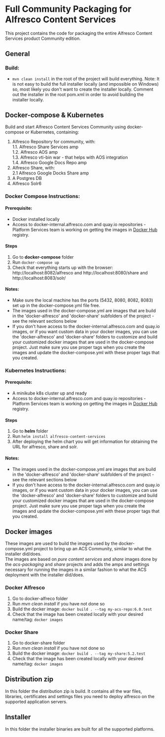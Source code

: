 # Full Community Packaging for Alfresco Content Services

This project contains the code for packaging the entire Alfresco Content Services product Community edition.

## General
### Build:
* ```mvn clean install``` in the root of the project will build everything.
Note: It is not easy to build the full installer locally (and impossible on Windows) so, most likely you don't want to create the installer locally. Comment out the <module>installer</module> in the root pom.xml in order to avoid building the installer locally.

## Docker-compose & Kubernetes
Build and start Alfresco Content Services Community using docker-compose or Kubernetes, containing:
1. Alfresco Repository for community, with:  
1.1. Alfresco Share Services amp  
1.2. Alfresco AOS amp  
1.3. Alfresco vti-bin war - that helps with AOS integration  
1.4. Alfresco Google Docs Repo amp  
2. Alfresco Share, with:  
2.1 Alfresco Google Docks Share amp  
3. A Postgres DB  
4. Alfresco Solr6  

### Docker Compose Instructions:
#### Prerequisite: 
* Docker installed locally 
* Access to docker-internal.alfresco.com and quay.io repositories - Platform Services team is working on getting the images in [Docker Hub](https://hub.docker.com/u/alfresco/) registry.

#### Steps
1. Go to **docker-compose** folder
2. Run ```docker-compose up``` 
3. Check that everything starts up with the browser: http://localhost:8082/alfresco and http://localhost:8080/share and http://localhost:8083/solr/

#### Notes:
* Make sure the local machine has the ports (5432, 8080, 8082, 8083) set up in the docker-compose.yml file free.
* The images used in the docker-compose.yml are images that are build in the 'docker-alfresco' and 'docker-share' subfolders of the project - see the relevant sections below
* If you don't have access to the docker-internal.alfresco.com and quay.io images, or if you want custom data in your docker images, you can use the 'docker-alfresco' and 'docker-share' folders to customize and build your customized docker images that are used in the docker-compose project. Just make sure you use proper tags when you create the images and update the docker-compose.yml with these proper tags that you created.

### Kubernetes Instructions:
#### Prerequisite: 
* A minikube k8s cluster up and ready
* Access to docker-internal.alfresco.com and quay.io repositories - Platform Services team is working on getting the images in [Docker Hub](https://hub.docker.com/u/alfresco/) registry.

#### Steps
1. Go to **helm** folder
2. Run ```helm install alfresco-content-services``` 
3. After deploying the helm chart you will get information for obtaining the URL for alfresco, share and solr.

#### Notes:

* The images used in the docker-compose.yml are images that are build in the 'docker-alfresco' and 'docker-share' subfolders of the project - see the relevant sections below
* If you don't have access to the docker-internal.alfresco.com and quay.io images, or if you want custom data in your docker images, you can use the 'docker-alfresco' and 'docker-share' folders to customize and build your customized docker images that are used in the docker-compose project. Just make sure you use proper tags when you create the images and update the docker-compose.yml with these proper tags that you created.


## Docker images
These images are used to build the images used by the docker-compose.yml project to bring up an ACS Community, similar to what the installer did/does.  
The images are based on *pure* _content services_ and _share_ images done by the _acs-packaging_ and _share_ projects and adds the amps and settings necessary for running the images in a similar fashion to what the ACS deployment with the installer did/does.

### Docker Alfresco
1. Go to docker-alfreco folder
2. Run *mvn clean install* if you have not done so
3. Build the docker image: ```docker build . --tag my-acs-repo:6.0.test```
4. Check that the image has been created locally with your desired name/tag: ```docker images```

### Docker Share
1. Go to docker-share folder
2. Run *mvn clean install* if you have not done so
3. Build the docker image: ```docker build . --tag my-share:5.2.test```
4. Check that the image has been created locally with your desired name/tag: ```docker images```


## Distribution zip

In this folder the distribution zip is build. It contains all the war files, libraries, certificates and settings files you need to deploy alfresco on the supported application servers.

## Installer

In this folder the installer binaries are built for all the supported platforms.
